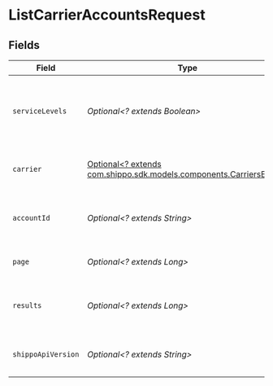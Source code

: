 # ListCarrierAccountsRequest


## Fields

| Field                                                                                                        | Type                                                                                                         | Required                                                                                                     | Description                                                                                                  | Example                                                                                                      |
| ------------------------------------------------------------------------------------------------------------ | ------------------------------------------------------------------------------------------------------------ | ------------------------------------------------------------------------------------------------------------ | ------------------------------------------------------------------------------------------------------------ | ------------------------------------------------------------------------------------------------------------ |
| `serviceLevels`                                                                                              | *Optional<? extends Boolean>*                                                                                | :heavy_minus_sign:                                                                                           | Appends the property `service_levels` to each returned carrier account                                       |                                                                                                              |
| `carrier`                                                                                                    | [Optional<? extends com.shippo.sdk.models.components.CarriersEnum>](../../models/components/CarriersEnum.md) | :heavy_minus_sign:                                                                                           | Filter the response by the specified carrier                                                                 |                                                                                                              |
| `accountId`                                                                                                  | *Optional<? extends String>*                                                                                 | :heavy_minus_sign:                                                                                           | Filter the response by the specified carrier account Id                                                      |                                                                                                              |
| `page`                                                                                                       | *Optional<? extends Long>*                                                                                   | :heavy_minus_sign:                                                                                           | The page number you want to select                                                                           |                                                                                                              |
| `results`                                                                                                    | *Optional<? extends Long>*                                                                                   | :heavy_minus_sign:                                                                                           | The number of results to return per page (max 100, default 5)                                                |                                                                                                              |
| `shippoApiVersion`                                                                                           | *Optional<? extends String>*                                                                                 | :heavy_minus_sign:                                                                                           | String used to pick a non-default API version to use                                                         | 2018-02-08                                                                                                   |